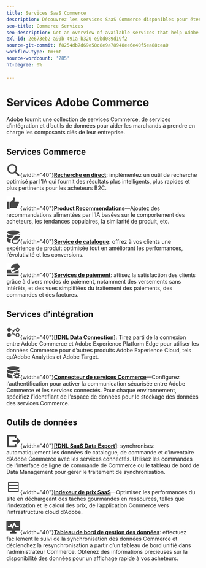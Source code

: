 ```yaml
---
title: Services SaaS Commerce
description: Découvrez les services SaaS Commerce disponibles pour étendre les fonctionnalités de storefront Commerce
seo-title: Commerce Services
seo-description: Get an overview of available services that help Adobe Commerce merchants extend storefront capabilities to support key components of their business.
exl-id: 2e673eb2-a90b-491a-b320-e9bd089d19f2
source-git-commit: f8254db7d69e58c8e9a78948ee6e40f5ea88cea0
workflow-type: tm+mt
source-wordcount: '285'
ht-degree: 0%

---
```


# Services Adobe Commerce

Adobe fournit une collection de services Commerce, de services d’intégration et d’outils de données pour aider les marchands à prendre en charge les composants clés de leur entreprise.

## Services Commerce

![Recherche](../landing/assets/icon-magnify.svg){width="40"}**[Recherche en direct](https://experienceleague.adobe.com/en/docs/commerce-merchant-services/live-search/overview)**: implémentez un outil de recherche optimisé par l’IA qui fournit des résultats plus intelligents, plus rapides et plus pertinents pour les acheteurs B2C.

![ThumbsUp](../landing/assets/icon-thumbs-up.svg){width="40"}**[Product Recommendations](https://experienceleague.adobe.com/en/docs/commerce-merchant-services/product-recommendations/overview)**—Ajoutez des recommandations alimentées par l’IA basées sur le comportement des acheteurs, les tendances populaires, la similarité de produit, etc.

![Données de catalogue pour les services connectés](../landing/assets/icon-data-book.svg){width="40"}**[Service de catalogue](https://experienceleague.adobe.com/en/docs/commerce-merchant-services/catalog-service/overview)**: offrez à vos clients une expérience de produit optimisée tout en améliorant les performances, l’évolutivité et les conversions.

![ Modes de paiement](../landing/assets/icon-credit-card.svg){width="40"}**[Services de paiement](https://experienceleague.adobe.com/en/docs/commerce-merchant-services/payment-services/overview)**: attisez la satisfaction des clients grâce à divers modes de paiement, notamment des versements sans intérêts, et des vues simplifiées du traitement des paiements, des commandes et des factures.

## Services d’intégration

![Transférer des données vers la plateforme](../landing/assets/icon-transfer-to-platform.svg){width="40"}**[[!DNL Data Connection]](https://experienceleague.adobe.com/en/docs/commerce-merchant-services/data-connection/overview)**: Tirez parti de la connexion entre Adobe Commerce et Adobe Experience Platform Edge pour utiliser les données Commerce pour d’autres produits Adobe Experience Cloud, tels qu’Adobe Analytics et Adobe Target.

![Connexion aux données](../landing/assets/icon-data-setting.svg){width="40"}**[Connecteur de services Commerce](https://experienceleague.adobe.com/en/docs/commerce-merchant-services/user-guides/integration-services/saas)**—Configurez l’authentification pour activer la communication sécurisée entre Adobe Commerce et les services connectés. Pour chaque environnement, spécifiez l’identifiant de l’espace de données pour le stockage des données des services Commerce.

## Outils de données

![Gestion des flux d’exportation de données SaaS](../landing/assets/icon-export.svg){width="40"}**[[!DNL SaaS Data Export]](https://experienceleague.adobe.com/en/docs/commerce-merchant-services/saas-data-export/overview)**: synchronisez automatiquement les données de catalogue, de commande et d’inventaire d’Adobe Commerce avec les services connectés. Utilisez les commandes de l’interface de ligne de commande de Commerce ou le tableau de bord de Data Management pour gérer le traitement de synchronisation.

![Flux de prix des produits](../landing/assets/icon-feed.svg){width="40"}**[Indexeur de prix SaaS](https://experienceleague.adobe.com/en/docs/commerce-merchant-services/price-indexer/price-indexing)**—Optimisez les performances du site en déchargeant des tâches gourmandes en ressources, telles que l’indexation et le calcul des prix, de l’application Commerce vers l’infrastructure cloud d’Adobe.

![ Surveillez la synchronisation des données ](../landing/assets/icon-monitoring.svg){width="40"}**[Tableau de bord de gestion des données](https://experienceleague.adobe.com/en/docs/commerce-admin/systems/data-transfer/data-dashboard)**: effectuez facilement le suivi de la synchronisation des données Commerce et déclenchez la resynchronisation à partir d’un tableau de bord unifié dans l’administrateur Commerce. Obtenez des informations précieuses sur la disponibilité des données pour un affichage rapide à vos acheteurs.
